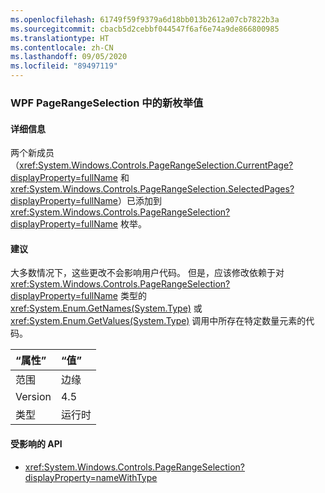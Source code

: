 ```yaml
---
ms.openlocfilehash: 61749f59f9379a6d18bb013b2612a07cb7822b3a
ms.sourcegitcommit: cbacb5d2cebbf044547f6af6e74a9de866800985
ms.translationtype: HT
ms.contentlocale: zh-CN
ms.lasthandoff: 09/05/2020
ms.locfileid: "89497119"
---
```

### <a name="new-enum-values-in-wpfs-pagerangeselection"></a>WPF PageRangeSelection 中的新枚举值

#### <a name="details"></a>详细信息

两个新成员（<xref:System.Windows.Controls.PageRangeSelection.CurrentPage?displayProperty=fullName> 和 <xref:System.Windows.Controls.PageRangeSelection.SelectedPages?displayProperty=fullName>）已添加到 <xref:System.Windows.Controls.PageRangeSelection?displayProperty=fullName> 枚举。

#### <a name="suggestion"></a>建议

大多数情况下，这些更改不会影响用户代码。 但是，应该修改依赖于对 <xref:System.Windows.Controls.PageRangeSelection?displayProperty=fullName> 类型的 <xref:System.Enum.GetNames(System.Type)> 或 <xref:System.Enum.GetValues(System.Type)> 调用中所存在特定数量元素的代码。

| “属性”    | “值”       |
|:--------|:------------|
| 范围   |边缘|
|Version|4.5|
|类型|运行时|

#### <a name="affected-apis"></a>受影响的 API

- <xref:System.Windows.Controls.PageRangeSelection?displayProperty=nameWithType>

<!--

#### Affected APIs

- `T:System.Windows.Controls.PageRangeSelection`

-->
